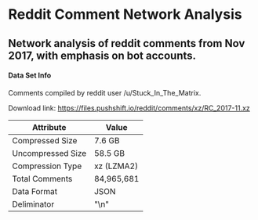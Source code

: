 # Reddit Comment Network Analysis
## Network analysis of reddit comments from Nov 2017, with emphasis on bot accounts.

#### Data Set Info

Comments compiled by reddit user /u/Stuck_In_The_Matrix.

Download link: https://files.pushshift.io/reddit/comments/xz/RC_2017-11.xz

| Attribute | Value |
|-------------------|----------|
| Compressed Size | 7.6 GB |
| Uncompressed Size | 58.5 GB |
| Compression Type | xz (LZMA2) |
| Total Comments | 84,965,681 |
| Data Format | JSON |
| Deliminator | "\n" |
